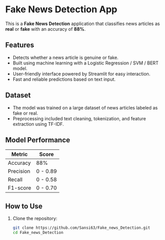 # Fake News Detection App

This is a **Fake News Detection** application that classifies news articles as **real** or **fake** with an accuracy of **88%**.

## Features

- Detects whether a news article is genuine or fake.
- Built using machine learning with a Logistic Regression / SVM / BERT model.
- User-friendly interface powered by Streamlit for easy interaction.
- Fast and reliable predictions based on text input.

## Dataset

- The model was trained on a large dataset of news articles labeled as fake or real.
- Preprocessing included text cleaning, tokenization, and feature extraction using TF-IDF.

## Model Performance

| Metric    | Score  |
| --------- | ------ |
| Accuracy  | 88%    |
| Precision | 0 - 0.89|1 - 0.88
| Recall    | 0 - 0.58|1 - 0.98
| F1-score  |0 - 0.70|1 - 0.92

## How to Use

1. Clone the repository:
   ```bash
   git clone https://github.com/Sansi63/Fake_news_Detection.git
   cd Fake_news_Detection
